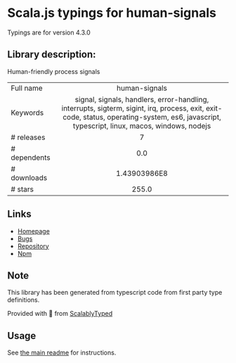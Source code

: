 
# Scala.js typings for human-signals

Typings are for version 4.3.0

## Library description:
Human-friendly process signals

|                    |                 |
| ------------------ | :-------------: |
| Full name          | human-signals |
| Keywords           | signal, signals, handlers, error-handling, interrupts, sigterm, sigint, irq, process, exit, exit-code, status, operating-system, es6, javascript, typescript, linux, macos, windows, nodejs |
| # releases         | 7 |
| # dependents       | 0.0 |
| # downloads        | 1.43903986E8 |
| # stars            | 255.0 |

## Links
- [Homepage](https://www.github.com/ehmicky/human-signals)
- [Bugs](https://github.com/ehmicky/human-signals/issues)
- [Repository](https://github.com/ehmicky/human-signals)
- [Npm](https://www.npmjs.com/package/human-signals)
    


## Note
This library has been generated from typescript code from first party type definitions.

Provided with :purple_heart: from [ScalablyTyped](https://github.com/oyvindberg/ScalablyTyped)

## Usage
See [the main readme](../../readme.md) for instructions.


